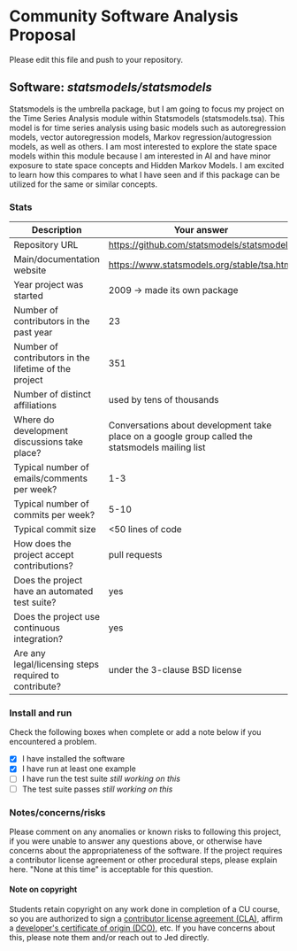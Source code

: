 # Community Software Analysis Proposal
Please edit this file and push to your repository.

## Software: *statsmodels/statsmodels*

Statsmodels is the umbrella package, but I am going to focus my project on the Time Series Analysis module within Statsmodels (statsmodels.tsa). This model is for time series analysis using basic models such as autoregression models, vector autoregression models, Markov regression/autogression models, as well as others. I am most interested to explore the state space models within this module because I am interested in AI and have minor exposure to state space concepts and Hidden Markov Models. I am excited to learn how this compares to what I have seen and if this package can be utilized for the same or similar concepts. 

### Stats

| Description | Your answer |
|---------|-----------|
| Repository URL |  https://github.com/statsmodels/statsmodels |
| Main/documentation website |  https://www.statsmodels.org/stable/tsa.html  |
| Year project was started | 2009 -> made its own package |
| Number of contributors in the past year | 23 |
| Number of contributors in the lifetime of the project | 351 |
| Number of distinct affiliations | used by tens of thousands |
| Where do development discussions take place? | Conversations about development take place on a google group called the statsmodels mailing list |
| Typical number of emails/comments per week? | 1-3 |
| Typical number of commits per week? | 5-10 |
| Typical commit size | <50 lines of code |
| How does the project accept contributions? | pull requests |
| Does the project have an automated test suite? | yes |
| Does the project use continuous integration? | yes  |
| Are any legal/licensing steps required to contribute? | under the 3-clause BSD license |

### Install and run

Check the following boxes when complete or add a note below if you
encountered a problem.

- [x] I have installed the software
- [x] I have run at least one example
- [ ] I have run the test suite *still working on this*
- [ ] The test suite passes *still working on this*

### Notes/concerns/risks

Please comment on any anomalies or known risks to following this
project, if you were unable to answer any questions above, or
otherwise have concerns about the appropriateness of the software.  If
the project requires a contributor license agreement or other
procedural steps, please explain here.  "None at this time" is
acceptable for this question.

#### Note on copyright
Students retain copyright on any work done in completion of a CU
course, so you are authorized to sign a [contributor license
agreement (CLA)](https://en.wikipedia.org/wiki/Contributor_License_Agreement),
affirm a [developer's certificate of
origin (DCO)](https://en.wikipedia.org/wiki/Developer_Certificate_of_Origin),
etc.  If you have concerns about this, please note them and/or reach
out to Jed directly.
